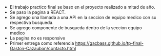 -  El trabajo practico final se baso en el proyecto realizado a mitad de año.
-  Se paso la pagina a REACT.
-  Se agrego una llamada a una API en la seccion de equipo medico con su respectiva busqueda.
-  Se agrego componente de busqueda dentro de la seccion equipo medico
-  La pagina no es responsive
-  Primer entrega como referencia https://gacbass.github.io/tp-final-Gaston-Cazaubon/contacto.html 
